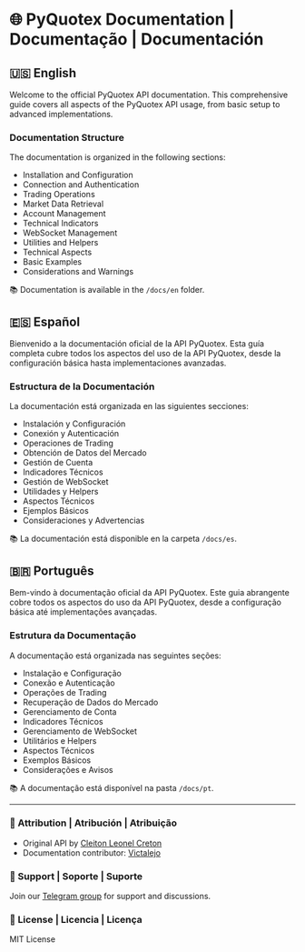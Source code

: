 # 🌐 PyQuotex Documentation | Documentação | Documentación

## 🇺🇸 English

Welcome to the official PyQuotex API documentation. This comprehensive guide covers all aspects of the PyQuotex API usage, from basic setup to advanced implementations.

### Documentation Structure

The documentation is organized in the following sections:
- Installation and Configuration
- Connection and Authentication
- Trading Operations
- Market Data Retrieval
- Account Management
- Technical Indicators
- WebSocket Management
- Utilities and Helpers
- Technical Aspects
- Basic Examples
- Considerations and Warnings

📚 Documentation is available in the `/docs/en` folder.

## 🇪🇸 Español

Bienvenido a la documentación oficial de la API PyQuotex. Esta guía completa cubre todos los aspectos del uso de la API PyQuotex, desde la configuración básica hasta implementaciones avanzadas.

### Estructura de la Documentación

La documentación está organizada en las siguientes secciones:
- Instalación y Configuración
- Conexión y Autenticación
- Operaciones de Trading
- Obtención de Datos del Mercado
- Gestión de Cuenta
- Indicadores Técnicos
- Gestión de WebSocket
- Utilidades y Helpers
- Aspectos Técnicos
- Ejemplos Básicos
- Consideraciones y Advertencias

📚 La documentación está disponible en la carpeta `/docs/es`.

## 🇧🇷 Português

Bem-vindo à documentação oficial da API PyQuotex. Este guia abrangente cobre todos os aspectos do uso da API PyQuotex, desde a configuração básica até implementações avançadas.

### Estrutura da Documentação

A documentação está organizada nas seguintes seções:
- Instalação e Configuração
- Conexão e Autenticação
- Operações de Trading
- Recuperação de Dados do Mercado
- Gerenciamento de Conta
- Indicadores Técnicos
- Gerenciamento de WebSocket
- Utilitários e Helpers
- Aspectos Técnicos
- Exemplos Básicos
- Considerações e Avisos

📚 A documentação está disponível na pasta `/docs/pt`.

---

### 🌟 Attribution | Atribución | Atribuição

- Original API by [Cleiton Leonel Creton](https://github.com/cleitonleonel)
- Documentation contributor: [Victalejo](https://github.com/victalejo)

### 📱 Support | Soporte | Suporte

Join our [Telegram group](https://t.me/+Uzcmc-NZvN4xNTQx) for support and discussions.

### 📄 License | Licencia | Licença

MIT License